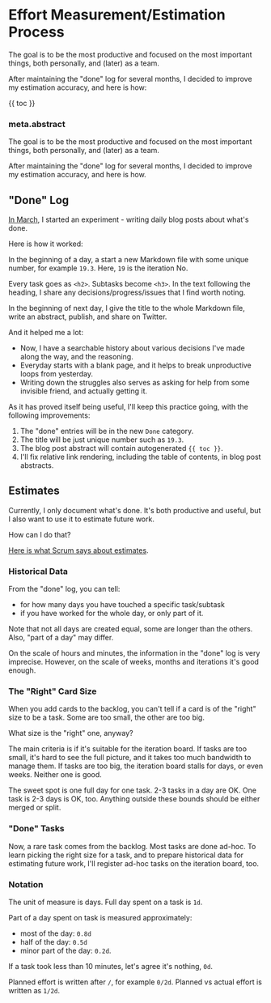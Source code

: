 # Effort Measurement/Estimation Process

The goal is to be the most productive and focused on the most important things, both personally, and (later) as a team.

After maintaining the "done" log for several months, I decided to improve my estimation accuracy, and here is how:

{{ toc }}

### meta.abstract

The goal is to be the most productive and focused on the most important things, both personally, and (later) as a team.

After maintaining the "done" log for several months, I decided to improve my estimation accuracy, and here is how.

## "Done" Log

[In March](https://osm.software/blog/22/03/data-returning-to-building-in-public-facets-search-indexing.html#daily-status-updates), I started an experiment - writing daily blog posts about what's done. 

Here is how it worked:

In the beginning of a day, a start a new Markdown file with some unique number, for example `19.3`. Here, `19` is the iteration No.

Every task goes as `<h2>`. Subtasks become `<h3>`. In the text following the heading, I share any decisions/progress/issues that I find worth noting.

In the beginning of next day, I give the title to the whole Markdown file, write an abstract, publish, and share on Twitter.  

And it helped me a lot:

* Now, I have a searchable history about various decisions I've made along the way, and the reasoning.
* Everyday starts with a blank page, and it helps to break unproductive loops from yesterday.
* Writing down the struggles also serves as asking for help from some invisible friend, and actually getting it. 

As it has proved itself being useful, I'll keep this practice going, with the following improvements:

1. The "done" entries will be in the new `Done` category.
2. The title will be just unique number such as `19.3`.
3. The blog post abstract will contain autogenerated `{{ toc }}`.
4. I'll fix relative link rendering, including the table of contents, in blog post abstracts.

## Estimates

Currently, I only document what's done. It's both productive and useful, but I also want to use it to estimate future work.  

How can I do that?

[Here is what Scrum says about estimates](https://www.scrum.org/resources/blog/what-scrum-says-about-estimates).

### Historical Data

From the "done" log, you can tell: 

* for how many days you have touched a specific task/subtask
* if you have worked for the whole day, or only part of it.

Note that not all days are created equal, some are longer than the others. Also, "part of a day" may differ.

On the scale of hours and minutes, the information in the "done" log is very imprecise. However, on the scale of weeks, months and iterations it's good enough.

### The "Right" Card Size

When you add cards to the backlog, you can't tell if a card is of the "right" size to be a task. Some are too small, the other are too big. 

What size is the "right" one, anyway?

The main criteria is if it's suitable for the iteration board. If tasks are too small, it's hard to see the full picture, and it takes too much bandwidth to manage them. If tasks are too big, the iteration board stalls for days, or even weeks. Neither one is good.

The sweet spot is one full day for one task. 2-3 tasks in a day are OK. One task is 2-3 days is OK, too. Anything outside these bounds should be either merged or split. 

### "Done" Tasks

Now, a rare task comes from the backlog. Most tasks are done ad-hoc. To learn picking the right size for a task, and to prepare historical data for estimating future work, I'll register ad-hoc tasks on the iteration board, too.

### Notation

The unit of measure is days. Full day spent on a task is `1d`. 

Part of a day spent on task is measured approximately: 

* most of the day: `0.8d`
* half of the day: `0.5d`
* minor part of the day: `0.2d`.

If a task took less than 10 minutes, let's agree it's nothing, `0d`.

Planned effort is written after `/`, for example `0/2d`. Planned vs actual effort is written as `1/2d`.
